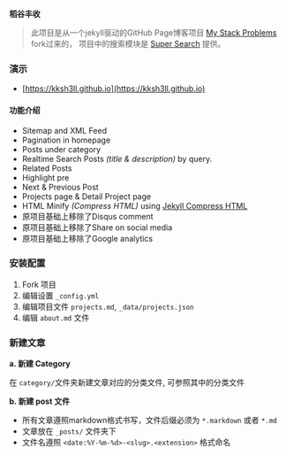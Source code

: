 **稻谷丰收**

>此项目是从一个jekyll驱动的GitHub Page博客项目 [My Stack Problems](https://github.com/agusmakmun/agusmakmun.github.io) fork过来的，
>项目中的搜索模块是 [Super Search](https://github.com/chinchang/super-search) 提供。

### 演示
* [https://kksh3ll.github.io](https://kksh3ll.github.io)

#### 功能介绍

* Sitemap and XML Feed
* Pagination in homepage
* Posts under category
* Realtime Search Posts _(title & description)_ by query.
* Related Posts
* Highlight pre
* Next & Previous Post
* Projects page & Detail Project page
* HTML Minify _(Compress HTML)_ using [Jekyll Compress HTML](https://github.com/penibelst/jekyll-compress-html)
* 原项目基础上移除了Disqus comment
* 原项目基础上移除了Share on social media
* 原项目基础上移除了Google analytics

### 安装配置

1. Fork 项目
2. 编辑设置 `_config.yml`
3. 编辑项目文件 `projects.md`, `_data/projects.json`
4. 编辑 `about.md` 文件

### 新建文章

**a. 新建 Category**

在 `category/`文件夹新建文章对应的分类文件, 可参照其中的分类文件

**b. 新建 post 文件**

* 所有文章遵照markdown格式书写，文件后缀必须为 `*.markdown` 或者 `*.md`
* 文章放在 `_posts/` 文件夹下
* 文件名遵照 `<date:%Y-%m-%d>-<slug>.<extension>` 格式命名
